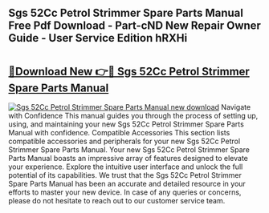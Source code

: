 ## Sgs 52Cc Petrol Strimmer Spare Parts Manual Free Pdf Download - Part-cND New Repair Owner Guide - User Service Edition hRXHi

# <h2><a href="http://cf25667.oget.top/?id=Sgs+52Cc+Petrol+Strimmer+Spare+Parts+Manual">🔗Download New 👉🔴 Sgs 52Cc Petrol Strimmer Spare Parts Manual</a></h2>

[![Sgs 52Cc Petrol Strimmer Spare Parts Manual new download](https://i.imgur.com/5g1atiW.png)](http://cf25667.oget.top/?id=Sgs+52Cc+Petrol+Strimmer+Spare+Parts+Manual)
Navigate with Confidence This manual guides you through the process of setting up, using, and maintaining your new Sgs 52Cc Petrol Strimmer Spare Parts Manual with confidence. Compatible Accessories This section lists compatible accessories and peripherals for your new Sgs 52Cc Petrol Strimmer Spare Parts Manual. Your new Sgs 52Cc Petrol Strimmer Spare Parts Manual boasts an impressive array of features designed to elevate your experience. Explore the intuitive user interface and unlock the full potential of its capabilities. We trust that the Sgs 52Cc Petrol Strimmer Spare Parts Manual has been an accurate and detailed resource in your efforts to master your new device. In case of any queries or concerns, please do not hesitate to reach out to our customer service team.

